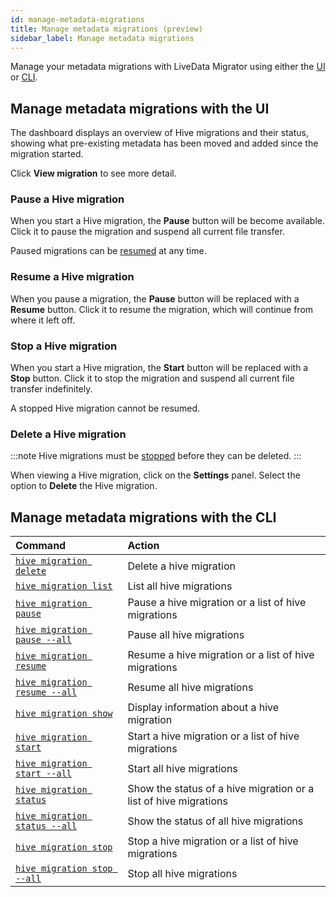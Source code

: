 ```yaml
---
id: manage-metadata-migrations
title: Manage metadata migrations (preview)
sidebar_label: Manage metadata migrations
---
```


Manage your metadata migrations with LiveData Migrator using either the [UI](#manage-metadata-migrations-with-the-ui) or [CLI](#manage-metadata-migrations-with-the-cli).

## Manage metadata migrations with the UI

The dashboard displays an overview of Hive migrations and their status, showing what pre-existing metadata has been moved and added since the migration started.

Click **View migration** to see more detail.

### Pause a Hive migration

When you start a Hive migration, the **Pause** button will be become available. Click it to pause the migration and suspend all current file transfer.

Paused migrations can be [resumed](#resume-a-hive-migration) at any time.

### Resume a Hive migration

When you pause a migration, the **Pause** button will be replaced with a **Resume** button. Click it to resume the migration, which will continue from where it left off.

### Stop a Hive migration

When you start a Hive migration, the **Start** button will be replaced with a **Stop** button. Click it to stop the migration and suspend all current file transfer indefinitely.

A stopped Hive migration cannot be resumed.

### Delete a Hive migration

:::note
Hive migrations must be [stopped](#stop-a-hive-migration) before they can be deleted.
:::

When viewing a Hive migration, click on the **Settings** panel. Select the option to **Delete** the Hive migration.

## Manage metadata migrations with the CLI

| Command | Action |
|:---|:---|
| [`hive migration delete`](./command-reference.md#hive-migration-delete) | Delete a hive migration |
| [`hive migration list`](./command-reference.md#hive-migration-list) | List all hive migrations |
| [`hive migration pause`](./command-reference.md#hive-migration-pause) | Pause a hive migration or a list of hive migrations |
| [`hive migration pause --all`](./command-reference.md#hive-migration-pause---all) | Pause all hive migrations |
| [`hive migration resume`](./command-reference.md#hive-migration-resume) | Resume a hive migration or a list of hive migrations |
| [`hive migration resume --all`](./command-reference.md#hive-migration-resume---all) | Resume all hive migrations |
| [`hive migration show`](./command-reference.md#hive-migration-show) | Display information about a hive migration |
| [`hive migration start`](./command-reference.md#hive-migration-start) | Start a hive migration or a list of hive migrations |
| [`hive migration start --all`](./command-reference.md#hive-migration-start---all) | Start all hive migrations |
| [`hive migration status`](./command-reference.md#hive-migration-status) | Show the status of a hive migration or a list of hive migrations |
| [`hive migration status --all`](./command-reference.md#hive-migration-status---all) | Show the status of all hive migrations |
| [`hive migration stop`](./command-reference.md#hive-migration-stop) | Stop a hive migration or a list of hive migrations |
| [`hive migration stop --all`](./command-reference.md#hive-migration-stop---all) | Stop all hive migrations |
